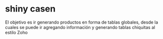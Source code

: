# shiny casen

El objetivo es ir generando productos en forma de tablas globales, desde la cuales se puede ir agregando información y generando tablas chiquitas al estilo Zoho

